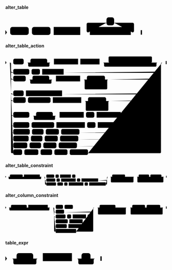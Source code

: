 #### alter_table

<svg class="rrdiagram" version="1.1" xmlns:xlink="http://www.w3.org/1999/xlink" xmlns="http://www.w3.org/2000/svg" width="427" height="65" viewbox="0 0 427 65"><path class="connector" d="M0 52h15m58 0h10m58 0h10m83 0h30m-5 0q-5 0-5-5v-20q0-5 5-5h57m24 0h57q5 0 5 5v20q0 5-5 5m-5 0h35"/><polygon points="0,59 5,52 0,45" style="fill:black;stroke-width:0"/><rect class="literal" x="15" y="35" width="58" height="25" rx="7"/><text class="text" x="25" y="52">ALTER</text><rect class="literal" x="83" y="35" width="58" height="25" rx="7"/><text class="text" x="93" y="52">TABLE</text><a xlink:href="#table-expr"><rect class="rule" x="151" y="35" width="83" height="25"/><text class="text" x="161" y="52">table_expr</text></a><rect class="literal" x="316" y="5" width="24" height="25" rx="7"/><text class="text" x="326" y="22">,</text><a xlink:href="#alter-table-action"><rect class="rule" x="264" y="35" width="128" height="25"/><text class="text" x="274" y="52">alter_table_action</text></a><polygon points="423,59 427,59 427,45 423,45" style="fill:black;stroke-width:0"/></svg>

#### alter_table_action

<svg class="rrdiagram" version="1.1" xmlns:xlink="http://www.w3.org/1999/xlink" xmlns="http://www.w3.org/2000/svg" width="714" height="450" viewbox="0 0 714 450"><path class="connector" d="M0 37h35m46 0h30m74 0h20m-109 0q5 0 5 5v8q0 5 5 5h84q5 0 5-5v-8q0-5 5-5m5 0h10m107 0h10m85 0h50m-5 0q-5 0-5-5v-17q0-5 5-5h182q5 0 5 5v17q0 5-5 5m-5 0h40m-247 0q5 0 5 5v8q0 5 5 5h222q5 0 5-5v-8q0-5 5-5m5 0h20m-674 40q0 5 5 5h5m71 0h10m37 0h10m95 0h426q5 0 5-5m-664 30q0 5 5 5h5m55 0h30m74 0h20m-109 0q5 0 5 5v8q0 5 5 5h84q5 0 5-5v-8q0-5 5-5m5 0h10m107 0h30m80 0h20m-110 25q0 5 5 5h5m79 0h6q5 0 5-5m-105-25q5 0 5 5v33q0 5 5 5h90q5 0 5-5v-33q0-5 5-5m5 0h223q5 0 5-5m-664 65q0 5 5 5h5m46 0h10m160 0h433q5 0 5-5m-664 30q0 5 5 5h5m55 0h10m100 0h10m126 0h30m80 0h20m-110 25q0 5 5 5h5m79 0h6q5 0 5-5m-105-25q5 0 5 5v33q0 5 5 5h90q5 0 5-5v-33q0-5 5-5m5 0h218q5 0 5-5m-664 65q0 5 5 5h5m71 0h30m74 0h20m-109 0q5 0 5 5v8q0 5 5 5h84q5 0 5-5v-8q0-5 5-5m5 0h10m107 0h10m37 0h10m107 0h173q5 0 5-5m-664 45q0 5 5 5h5m71 0h10m100 0h10m126 0h10m37 0h10m126 0h149q5 0 5-5m-664 30q0 5 5 5h5m73 0h10m51 0h10m58 0h10m81 0h356q5 0 5-5m-664 30q0 5 5 5h5m68 0h10m51 0h10m58 0h10m81 0h361q5 0 5-5m-664 30q0 5 5 5h5m62 0h10m51 0h10m58 0h10m81 0h367q5 0 5-5m-669-365q5 0 5 5v390q0 5 5 5h5m39 0h10m62 0h10m51 0h10m58 0h10m81 0h318q5 0 5-5v-390q0-5 5-5m5 0h15"/><polygon points="0,44 5,37 0,30" style="fill:black;stroke-width:0"/><rect class="literal" x="35" y="20" width="46" height="25" rx="7"/><text class="text" x="45" y="37">ADD</text><rect class="literal" x="111" y="20" width="74" height="25" rx="7"/><text class="text" x="121" y="37">COLUMN</text><a xlink:href="../../../syntax_resources/grammar_diagrams#column-name"><rect class="rule" x="215" y="20" width="107" height="25"/><text class="text" x="225" y="37">column_name</text></a><a xlink:href="../../../syntax_resources/grammar_diagrams#data-type"><rect class="rule" x="332" y="20" width="85" height="25"/><text class="text" x="342" y="37">data_type</text></a><a xlink:href="#alter-column-constraint"><rect class="rule" x="467" y="20" width="172" height="25"/><text class="text" x="477" y="37">alter_column_constraint</text></a><rect class="literal" x="35" y="65" width="71" height="25" rx="7"/><text class="text" x="45" y="82">RENAME</text><rect class="literal" x="116" y="65" width="37" height="25" rx="7"/><text class="text" x="126" y="82">TO</text><a xlink:href="../../../syntax_resources/grammar_diagrams#table-name"><rect class="rule" x="163" y="65" width="95" height="25"/><text class="text" x="173" y="82">table_name</text></a><rect class="literal" x="35" y="95" width="55" height="25" rx="7"/><text class="text" x="45" y="112">DROP</text><rect class="literal" x="120" y="95" width="74" height="25" rx="7"/><text class="text" x="130" y="112">COLUMN</text><a xlink:href="../../../syntax_resources/grammar_diagrams#column-name"><rect class="rule" x="224" y="95" width="107" height="25"/><text class="text" x="234" y="112">column_name</text></a><rect class="literal" x="361" y="95" width="80" height="25" rx="7"/><text class="text" x="371" y="112">RESTRICT</text><rect class="literal" x="361" y="125" width="79" height="25" rx="7"/><text class="text" x="371" y="142">CASCADE</text><rect class="literal" x="35" y="160" width="46" height="25" rx="7"/><text class="text" x="45" y="177">ADD</text><a xlink:href="#alter-table-constraint"><rect class="rule" x="91" y="160" width="160" height="25"/><text class="text" x="101" y="177">alter_table_constraint</text></a><rect class="literal" x="35" y="190" width="55" height="25" rx="7"/><text class="text" x="45" y="207">DROP</text><rect class="literal" x="100" y="190" width="100" height="25" rx="7"/><text class="text" x="110" y="207">CONSTRAINT</text><a xlink:href="../../../syntax_resources/grammar_diagrams#constraint-name"><rect class="rule" x="210" y="190" width="126" height="25"/><text class="text" x="220" y="207">constraint_name</text></a><rect class="literal" x="366" y="190" width="80" height="25" rx="7"/><text class="text" x="376" y="207">RESTRICT</text><rect class="literal" x="366" y="220" width="79" height="25" rx="7"/><text class="text" x="376" y="237">CASCADE</text><rect class="literal" x="35" y="255" width="71" height="25" rx="7"/><text class="text" x="45" y="272">RENAME</text><rect class="literal" x="136" y="255" width="74" height="25" rx="7"/><text class="text" x="146" y="272">COLUMN</text><a xlink:href="../../../syntax_resources/grammar_diagrams#column-name"><rect class="rule" x="240" y="255" width="107" height="25"/><text class="text" x="250" y="272">column_name</text></a><rect class="literal" x="357" y="255" width="37" height="25" rx="7"/><text class="text" x="367" y="272">TO</text><a xlink:href="../../../syntax_resources/grammar_diagrams#column-name"><rect class="rule" x="404" y="255" width="107" height="25"/><text class="text" x="414" y="272">column_name</text></a><rect class="literal" x="35" y="300" width="71" height="25" rx="7"/><text class="text" x="45" y="317">RENAME</text><rect class="literal" x="116" y="300" width="100" height="25" rx="7"/><text class="text" x="126" y="317">CONSTRAINT</text><a xlink:href="../../../syntax_resources/grammar_diagrams#constraint-name"><rect class="rule" x="226" y="300" width="126" height="25"/><text class="text" x="236" y="317">constraint_name</text></a><rect class="literal" x="362" y="300" width="37" height="25" rx="7"/><text class="text" x="372" y="317">TO</text><a xlink:href="../../../syntax_resources/grammar_diagrams#constraint-name"><rect class="rule" x="409" y="300" width="126" height="25"/><text class="text" x="419" y="317">constraint_name</text></a><rect class="literal" x="35" y="330" width="73" height="25" rx="7"/><text class="text" x="45" y="347">DISABLE</text><rect class="literal" x="118" y="330" width="51" height="25" rx="7"/><text class="text" x="128" y="347">ROW</text><rect class="literal" x="179" y="330" width="58" height="25" rx="7"/><text class="text" x="189" y="347">LEVEL</text><rect class="literal" x="247" y="330" width="81" height="25" rx="7"/><text class="text" x="257" y="347">SECURITY</text><rect class="literal" x="35" y="360" width="68" height="25" rx="7"/><text class="text" x="45" y="377">ENABLE</text><rect class="literal" x="113" y="360" width="51" height="25" rx="7"/><text class="text" x="123" y="377">ROW</text><rect class="literal" x="174" y="360" width="58" height="25" rx="7"/><text class="text" x="184" y="377">LEVEL</text><rect class="literal" x="242" y="360" width="81" height="25" rx="7"/><text class="text" x="252" y="377">SECURITY</text><rect class="literal" x="35" y="390" width="62" height="25" rx="7"/><text class="text" x="45" y="407">FORCE</text><rect class="literal" x="107" y="390" width="51" height="25" rx="7"/><text class="text" x="117" y="407">ROW</text><rect class="literal" x="168" y="390" width="58" height="25" rx="7"/><text class="text" x="178" y="407">LEVEL</text><rect class="literal" x="236" y="390" width="81" height="25" rx="7"/><text class="text" x="246" y="407">SECURITY</text><rect class="literal" x="35" y="420" width="39" height="25" rx="7"/><text class="text" x="45" y="437">NO</text><rect class="literal" x="84" y="420" width="62" height="25" rx="7"/><text class="text" x="94" y="437">FORCE</text><rect class="literal" x="156" y="420" width="51" height="25" rx="7"/><text class="text" x="166" y="437">ROW</text><rect class="literal" x="217" y="420" width="58" height="25" rx="7"/><text class="text" x="227" y="437">LEVEL</text><rect class="literal" x="285" y="420" width="81" height="25" rx="7"/><text class="text" x="295" y="437">SECURITY</text><polygon points="710,44 714,44 714,30 710,30" style="fill:black;stroke-width:0"/></svg>

#### alter_table_constraint

<svg class="rrdiagram" version="1.1" xmlns:xlink="http://www.w3.org/1999/xlink" xmlns="http://www.w3.org/2000/svg" width="1241" height="95" viewbox="0 0 1241 95"><path class="connector" d="M0 22h35m98 0h10m122 0h20m-265 0q5 0 5 5v8q0 5 5 5h240q5 0 5-5v-8q0-5 5-5m5 0h30m61 0h10m25 0h10m83 0h10m25 0h253m-487 25q0 5 5 5h5m69 0h10m25 0h10m112 0h10m25 0h10m128 0h63q5 0 5-5m-482-25q5 0 5 5v50q0 5 5 5h5m75 0h10m43 0h10m25 0h10m112 0h10m25 0h10m127 0h5q5 0 5-5v-50q0-5 5-5m5 0h30m99 0h75m-184 25q0 5 5 5h5m45 0h10m99 0h5q5 0 5-5m-179-25q5 0 5 5v33q0 5 5 5h164q5 0 5-5v-33q0-5 5-5m5 0h30m80 0h10m85 0h25m-210 25q0 5 5 5h5m80 0h10m90 0h5q5 0 5-5m-205-25q5 0 5 5v33q0 5 5 5h190q5 0 5-5v-33q0-5 5-5m5 0h15"/><polygon points="0,29 5,22 0,15" style="fill:black;stroke-width:0"/><rect class="literal" x="35" y="5" width="98" height="25" rx="7"/><text class="text" x="45" y="22">CONSTRAINT</text><a xlink:href="../../../syntax_resources/grammar_diagrams#constraint-name"><rect class="rule" x="143" y="5" width="122" height="25"/><text class="text" x="153" y="22">constraint_name</text></a><rect class="literal" x="315" y="5" width="61" height="25" rx="7"/><text class="text" x="325" y="22">CHECK</text><rect class="literal" x="386" y="5" width="25" height="25" rx="7"/><text class="text" x="396" y="22">(</text><a xlink:href="../../../syntax_resources/grammar_diagrams#expression"><rect class="rule" x="421" y="5" width="83" height="25"/><text class="text" x="431" y="22">expression</text></a><rect class="literal" x="514" y="5" width="25" height="25" rx="7"/><text class="text" x="524" y="22">)</text><rect class="literal" x="315" y="35" width="69" height="25" rx="7"/><text class="text" x="325" y="52">UNIQUE</text><rect class="literal" x="394" y="35" width="25" height="25" rx="7"/><text class="text" x="404" y="52">(</text><a xlink:href="../../../syntax_resources/grammar_diagrams#column-names"><rect class="rule" x="429" y="35" width="112" height="25"/><text class="text" x="439" y="52">column_names</text></a><rect class="literal" x="551" y="35" width="25" height="25" rx="7"/><text class="text" x="561" y="52">)</text><a xlink:href="../../../syntax_resources/grammar_diagrams#index-parameters"><rect class="rule" x="586" y="35" width="128" height="25"/><text class="text" x="596" y="52">index_parameters</text></a><rect class="literal" x="315" y="65" width="75" height="25" rx="7"/><text class="text" x="325" y="82">FOREIGN</text><rect class="literal" x="400" y="65" width="43" height="25" rx="7"/><text class="text" x="410" y="82">KEY</text><rect class="literal" x="453" y="65" width="25" height="25" rx="7"/><text class="text" x="463" y="82">(</text><a xlink:href="../../../syntax_resources/grammar_diagrams#column-names"><rect class="rule" x="488" y="65" width="112" height="25"/><text class="text" x="498" y="82">column_names</text></a><rect class="literal" x="610" y="65" width="25" height="25" rx="7"/><text class="text" x="620" y="82">)</text><a xlink:href="../../../syntax_resources/grammar_diagrams#references-clause"><rect class="rule" x="645" y="65" width="127" height="25"/><text class="text" x="655" y="82">references_clause</text></a><rect class="literal" x="822" y="5" width="99" height="25" rx="7"/><text class="text" x="832" y="22">DEFERRABLE</text><rect class="literal" x="822" y="35" width="45" height="25" rx="7"/><text class="text" x="832" y="52">NOT</text><rect class="literal" x="877" y="35" width="99" height="25" rx="7"/><text class="text" x="887" y="52">DEFERRABLE</text><rect class="literal" x="1026" y="5" width="80" height="25" rx="7"/><text class="text" x="1036" y="22">INITIALLY</text><rect class="literal" x="1116" y="5" width="85" height="25" rx="7"/><text class="text" x="1126" y="22">DEFERRED</text><rect class="literal" x="1026" y="35" width="80" height="25" rx="7"/><text class="text" x="1036" y="52">INITIALLY</text><rect class="literal" x="1116" y="35" width="90" height="25" rx="7"/><text class="text" x="1126" y="52">IMMEDIATE</text><polygon points="1237,29 1241,29 1241,15 1237,15" style="fill:black;stroke-width:0"/></svg>

#### alter_column_constraint

<svg class="rrdiagram" version="1.1" xmlns:xlink="http://www.w3.org/1999/xlink" xmlns="http://www.w3.org/2000/svg" width="1008" height="185" viewbox="0 0 1008 185"><path class="connector" d="M0 22h35m98 0h10m122 0h20m-265 0q5 0 5 5v8q0 5 5 5h240q5 0 5-5v-8q0-5 5-5m5 0h30m45 0h10m52 0h137m-254 25q0 5 5 5h5m52 0h177q5 0 5-5m-244 30q0 5 5 5h5m61 0h10m25 0h10m83 0h10m25 0h5q5 0 5-5m-244 30q0 5 5 5h5m75 0h10m83 0h61q5 0 5-5m-244 30q0 5 5 5h5m69 0h10m128 0h22q5 0 5-5m-249-115q5 0 5 5v140q0 5 5 5h5m127 0h102q5 0 5-5v-140q0-5 5-5m5 0h30m99 0h75m-184 25q0 5 5 5h5m45 0h10m99 0h5q5 0 5-5m-179-25q5 0 5 5v33q0 5 5 5h164q5 0 5-5v-33q0-5 5-5m5 0h30m80 0h10m85 0h25m-210 25q0 5 5 5h5m80 0h10m90 0h5q5 0 5-5m-205-25q5 0 5 5v33q0 5 5 5h190q5 0 5-5v-33q0-5 5-5m5 0h15"/><polygon points="0,29 5,22 0,15" style="fill:black;stroke-width:0"/><rect class="literal" x="35" y="5" width="98" height="25" rx="7"/><text class="text" x="45" y="22">CONSTRAINT</text><a xlink:href="../../../syntax_resources/grammar_diagrams#constraint-name"><rect class="rule" x="143" y="5" width="122" height="25"/><text class="text" x="153" y="22">constraint_name</text></a><rect class="literal" x="315" y="5" width="45" height="25" rx="7"/><text class="text" x="325" y="22">NOT</text><rect class="literal" x="370" y="5" width="52" height="25" rx="7"/><text class="text" x="380" y="22">NULL</text><rect class="literal" x="315" y="35" width="52" height="25" rx="7"/><text class="text" x="325" y="52">NULL</text><rect class="literal" x="315" y="65" width="61" height="25" rx="7"/><text class="text" x="325" y="82">CHECK</text><rect class="literal" x="386" y="65" width="25" height="25" rx="7"/><text class="text" x="396" y="82">(</text><a xlink:href="../../../syntax_resources/grammar_diagrams#expression"><rect class="rule" x="421" y="65" width="83" height="25"/><text class="text" x="431" y="82">expression</text></a><rect class="literal" x="514" y="65" width="25" height="25" rx="7"/><text class="text" x="524" y="82">)</text><rect class="literal" x="315" y="95" width="75" height="25" rx="7"/><text class="text" x="325" y="112">DEFAULT</text><a xlink:href="../../../syntax_resources/grammar_diagrams#expression"><rect class="rule" x="400" y="95" width="83" height="25"/><text class="text" x="410" y="112">expression</text></a><rect class="literal" x="315" y="125" width="69" height="25" rx="7"/><text class="text" x="325" y="142">UNIQUE</text><a xlink:href="../../../syntax_resources/grammar_diagrams#index-parameters"><rect class="rule" x="394" y="125" width="128" height="25"/><text class="text" x="404" y="142">index_parameters</text></a><a xlink:href="../../../syntax_resources/grammar_diagrams#references-clause"><rect class="rule" x="315" y="155" width="127" height="25"/><text class="text" x="325" y="172">references_clause</text></a><rect class="literal" x="589" y="5" width="99" height="25" rx="7"/><text class="text" x="599" y="22">DEFERRABLE</text><rect class="literal" x="589" y="35" width="45" height="25" rx="7"/><text class="text" x="599" y="52">NOT</text><rect class="literal" x="644" y="35" width="99" height="25" rx="7"/><text class="text" x="654" y="52">DEFERRABLE</text><rect class="literal" x="793" y="5" width="80" height="25" rx="7"/><text class="text" x="803" y="22">INITIALLY</text><rect class="literal" x="883" y="5" width="85" height="25" rx="7"/><text class="text" x="893" y="22">DEFERRED</text><rect class="literal" x="793" y="35" width="80" height="25" rx="7"/><text class="text" x="803" y="52">INITIALLY</text><rect class="literal" x="883" y="35" width="90" height="25" rx="7"/><text class="text" x="893" y="52">IMMEDIATE</text><polygon points="1004,29 1008,29 1008,15 1004,15" style="fill:black;stroke-width:0"/></svg>

#### table_expr

<svg class="rrdiagram" version="1.1" xmlns:xlink="http://www.w3.org/1999/xlink" xmlns="http://www.w3.org/2000/svg" width="301" height="50" viewbox="0 0 301 50"><path class="connector" d="M0 22h35m52 0h20m-87 0q5 0 5 5v8q0 5 5 5h62q5 0 5-5v-8q0-5 5-5m5 0h10m91 0h30m28 0h20m-63 0q5 0 5 5v8q0 5 5 5h38q5 0 5-5v-8q0-5 5-5m5 0h15"/><polygon points="0,29 5,22 0,15" style="fill:black;stroke-width:0"/><rect class="literal" x="35" y="5" width="52" height="25" rx="7"/><text class="text" x="45" y="22">ONLY</text><a xlink:href="../../../syntax_resources/grammar_diagrams#table-name"><rect class="rule" x="117" y="5" width="91" height="25"/><text class="text" x="127" y="22">table_name</text></a><rect class="literal" x="238" y="5" width="28" height="25" rx="7"/><text class="text" x="248" y="22">*</text><polygon points="297,29 301,29 301,15 297,15" style="fill:black;stroke-width:0"/></svg>

